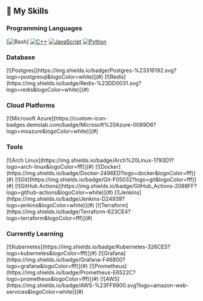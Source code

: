 ## 🚀 My Skills

### Programming Languages


  [![Bash](https://img.shields.io/badge/Bash-4EAA25?logo=gnubash&logoColor=fff)]
  [![C++](https://img.shields.io/badge/C++-%2300599C.svg?logo=c%2B%2B&logoColor=white)](#)
  [![JavaScript](https://img.shields.io/badge/JavaScript-F7DF1E?logo=javascript&logoColor=000)](#)
  [![Python](https://img.shields.io/badge/Python-3776AB?logo=python&logoColor=fff)](#)


### Database

<p>
  [![Postgres](https://img.shields.io/badge/Postgres-%23316192.svg?logo=postgresql&logoColor=white)](#)
  [![Redis](https://img.shields.io/badge/Redis-%23DD0031.svg?logo=redis&logoColor=white)](#)
</p>

### Cloud Platforms

<p>
  [![Microsoft Azure](https://custom-icon-badges.demolab.com/badge/Microsoft%20Azure-0089D6?logo=msazure&logoColor=white)](#)
</p>

### Tools

<p>
  [![Arch Linux](https://img.shields.io/badge/Arch%20Linux-1793D1?logo=arch-linux&logoColor=fff)](#)
  [![Docker](https://img.shields.io/badge/Docker-2496ED?logo=docker&logoColor=fff)](#)
  [![Git](https://img.shields.io/badge/Git-F05032?logo=git&logoColor=fff)](#)
  [![GitHub Actions](https://img.shields.io/badge/GitHub_Actions-2088FF?logo=github-actions&logoColor=white)](#)
  [![Jenkins](https://img.shields.io/badge/Jenkins-D24939?logo=jenkins&logoColor=white)](#)
  [![Terraform](https://img.shields.io/badge/Terraform-623CE4?logo=terraform&logoColor=fff)](#)
</p>

### Currently Learning

<p>
  [![Kubernetes](https://img.shields.io/badge/Kubernetes-326CE5?logo=kubernetes&logoColor=fff)](#)
  [![Grafana](https://img.shields.io/badge/Grafana-F46800?logo=grafana&logoColor=fff)](#)
  [![Prometheus](https://img.shields.io/badge/Prometheus-E6522C?logo=prometheus&logoColor=fff)](#)
  [![AWS](https://img.shields.io/badge/AWS-%23FF9900.svg?logo=amazon-web-services&logoColor=white)](#)
</p>
